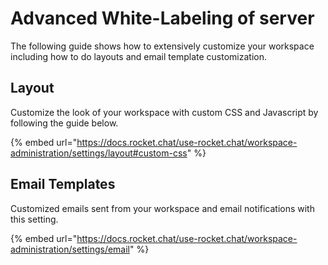 # Advanced White-Labeling of server

The following guide shows how to extensively customize your workspace including how to do layouts and email template customization.

## Layout

Customize the look of your workspace with custom CSS and Javascript by following the guide below.

{% embed url="https://docs.rocket.chat/use-rocket.chat/workspace-administration/settings/layout#custom-css" %}

## Email Templates

Customized emails sent from your workspace and email notifications with this setting.

{% embed url="https://docs.rocket.chat/use-rocket.chat/workspace-administration/settings/email" %}
